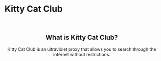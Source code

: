 # Kitty Cat Club
<div style="text-align: center;">
  <br/>
  <h2>What is Kitty Cat Club?</h2>
  <p>Kitty Cat Club is an ultraviolet proxy that allows you to search through the internet without restrictions.</p>
  <br/>
  
</div>
